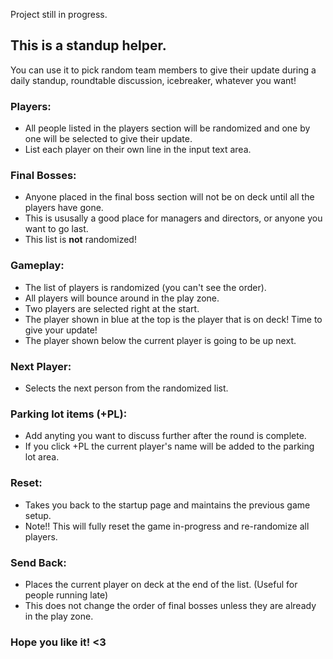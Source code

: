 Project still in progress. 

## This is a standup helper.
You can use it to pick random team members to give their update during a daily standup, roundtable discussion, icebreaker, whatever you want!

### Players:
  - All people listed in the players section will be randomized and one by one will be selected to give their update.
  - List each player on their own line in the input text area.

### Final Bosses:
  - Anyone placed in the final boss section will not be on deck until all the players have gone.
  - This is ususally a good place for managers and directors, or anyone you want to go last.
  - This list is **not** randomized!

### Gameplay:
  - The list of players is randomized (you can't see the order). 
  - All players will bounce around in the play zone.
  - Two players are selected right at the start.
  - The player shown in blue at the top is the player that is on deck! Time to give your update!
  - The player shown below the current player is going to be up next.

### Next Player:
  - Selects the next person from the randomized list.

### Parking lot items (+PL):
  - Add anyting you want to discuss further after the round is complete.
  - If you click +PL the current player's name will be added to the parking lot area.

### Reset:
  - Takes you back to the startup page and maintains the previous game setup. 
  - Note!! This will fully reset the game in-progress and re-randomize all players.

### Send Back:
  - Places the current player on deck at the end of the list. (Useful for people running late)
  - This does not change the order of final bosses unless they are already in the play zone.

### Hope you like it! <3
